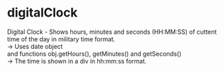# digitalClock  
Digital Clock - Shows hours, minutes and seconds (HH:MM:SS) of cuttent time of the day in military time format.  
-> Uses date object  
and functions obj.getHours(), getMinutes() and getSeconds()  
-> The time is shown in a div in hh:mm:ss format.  
